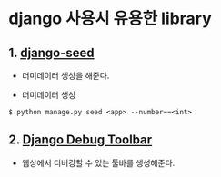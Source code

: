# django 사용시 유용한 library



## 1. [django-seed](https://github.com/Brobin/django-seed)

- 더미데이터 생성을 해준다.

- 더미데이터 생성

```
$ python manage.py seed <app> --number==<int>
```



## 2. [Django Debug Toolbar](https://django-debug-toolbar.readthedocs.io/en/latest/index.html)

- 웹상에서 디버깅할 수 있는 툴바를 생성해준다.

